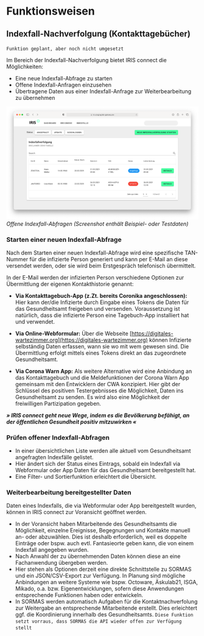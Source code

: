 # Funktionsweisen
## Indexfall-Nachverfolgung (Kontakttagebücher)

`Funktion geplant, aber noch nicht umgesetzt`

Im Bereich der Indexfall-Nachverfolgung bietet IRIS connect die Möglichkeiten:

* Eine neue Indexfall-Abfrage zu starten
* Offene Indexfall-Anfragen einzusehen
* Übertragene Daten aus einer Indexfall-Anfrage zur Weiterbearbeitung zu übernehmen

![IRIS_index_dashboard](images/IRIS_index_dashboard.png "Offene Indexfall-Abfragen (Screenshot enthält Beispiel- oder Testdaten)")
_Offene Indexfall-Abfragen (Screenshot enthält Beispiel- oder Testdaten)_

### Starten einer neuen Indexfall-Abfrage

Nach dem Starten einer neuen Indexfall-Abfrage wird eine spezifische TAN-Nummer für die infizierte Person generiert und kann per E-Mail an diese versendet werden, oder sie wird beim Erstgespräch telefonisch übermittelt.

In der E-Mail werden der infizierten Person verschiedene Optionen zur Übermittlung der eigenen Kontakthistorie genannt:

* **Via Kontakttagebuch-App (z.Zt. bereits Coronika angeschlossen):** Hier kann der/die Infizierte durch Eingabe eines Tokens die Daten für das Gesundheitsamt freigeben und versenden. Voraussetzung ist natürlich, dass die infizierte Person eine Tagebuch-App installiert hat und verwendet.

* **Via Online-Webformular:** Über die Webseite [https://digitales-wartezimmer.org](https://digitales-wartezimmer.org) können Infizierte selbständig Daten erfassen, wann sie wo mit wem gewesen sind. Die Übermittlung erfolgt mittels eines Tokens direkt an das zugeordnete Gesundheitsamt. 

* **Via Corona Warn App:** Als weitere Alternative wird eine Anbindung an das Kontakttagebuch und die Meldefunktionen der Corona Warn App gemeinsam mit den Entwicklern der CWA konzipiert. Hier gibt der Schlüssel des positiven Testergebnisses die Möglichkeit, Daten ins Gesundheitsamt zu senden. Es wird also eine Möglichkeit der freiwilligen Partizipation gegeben.

**_» IRIS connect geht neue Wege, indem es die Bevölkerung befähigt, an der öffentlichen Gesundheit positiv mitzuwirken «_**

### Prüfen offener Indexfall-Abfragen

*   In einer übersichtlichen Liste werden alle aktuell vom Gesundheitsamt angefragten Indexfälle gelistet.
*   Hier ändert sich der Status eines Eintrags, sobald ein Indexfall via Webformular oder App Daten für das Gesundheitsamt bereitgestellt hat.
*   Eine Filter- und Sortierfunktion erleichtert die Übersicht.

### Weiterbearbeitung bereitgestellter Daten

Daten eines Indexfalls, die via Webformular oder App bereitgestellt wurden, können in IRIS connect zur Voransicht geöffnet werden.

* In der Voransicht haben Mitarbeitende des Gesundheitsamts die Möglichkeit, einzelne Ereignisse, Begegnungen und Kontakte manuell an- oder abzuwählen. Dies ist deshalb erforderlich, weil es doppelte Einträge oder bspw. auch evtl. Fantasieorte geben kann, die von einem Indexfall angegeben wurden.
* Nach Anwahl der zu übernehmenden Daten können diese an eine Fachanwendung übergeben werden.
* Hier stehen als Optionen derzeit eine direkte Schnittstelle zu SORMAS und ein JSON/CSV-Export zur Verfügung. In Planung sind mögliche Anbindungen an weitere Systeme wie bspw. Octoware, Äskulab21, ISGA, Mikado, o.a. bzw. Eigenentwicklungen, sofern diese Anwendungen entsprechende Funktionen haben oder entwickeln.
* In SORMAS werden automatisch Aufgaben für die Kontaktnachverfolung zur Weitergabe an entsprechende Mitarbeitende erstellt. Dies erleichtert ggf. die Koordinierung innerhalb des Gesundheitsamts. `Diese Funktion setzt vorraus, dass SORMAS die API wieder offen zur Verfügung stellt`
